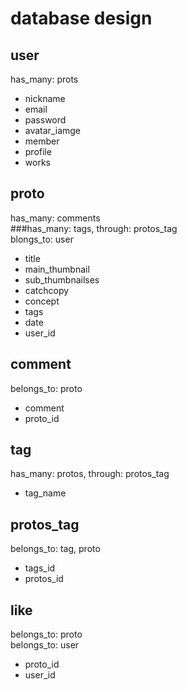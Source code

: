 # database design

## user
 has_many: prots
   * nickname
   * email
   * password
   * avatar_iamge
   * member
   * profile
   * works

## proto
has_many: comments <br />
###has_many: tags, through: protos_tag <br />
blongs_to: user
  * title
  * main_thumbnail
  * sub_thumbnailses
  * catchcopy
  * concept
  * tags
  * date
  * user_id

## comment
belongs_to: proto
  * comment
  * proto_id

## tag
has_many: protos, through: protos_tag
  * tag_name

## protos_tag
belongs_to: tag, proto
  * tags_id
  * protos_id

## like
belongs_to: proto <br />
belongs_to: user
  * proto_id
  * user_id